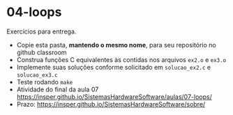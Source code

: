 # 04-loops

Exercícios para entrega.
- Copie esta pasta, **mantendo o mesmo nome**, para seu repositório no github classroom
- Construa funções C equivalentes às contidas nos arquivos `ex2.o` e `ex3.o`
- Implemente suas soluções conforme solicitado em `solucao_ex2.c` e `solucao_ex3.c`
- Teste rodando `make`
- Atividade do final da aula 07 https://insper.github.io/SistemasHardwareSoftware/aulas/07-loops/
- Prazo: https://insper.github.io/SistemasHardwareSoftware/sobre/